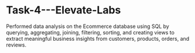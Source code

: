 # Task-4---Elevate-Labs
Performed data analysis on the Ecommerce database using SQL by querying, aggregating, joining, filtering, sorting, and creating views to extract meaningful business insights from customers, products, orders, and reviews.
